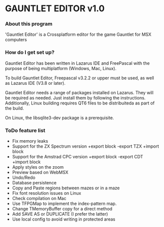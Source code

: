 # GAUNTLET EDITOR v1.0 #


### About this program ###

'Gauntlet Editor' is a Crossplatform editor for the game Gauntlet for MSX computers

### How do I get set up? ###

Gauntlet Editor has been written in Lazarus IDE and FreePascal with the purpose of being multiplatform (Windows, Mac, Linux).

To build Gauntlet Editor, Freepascal v3.2.2 or upper must be used, as well as Lazarus IDE (V3.8 or later).

Gauntlet Editor needs a range of packages installed on Lazarus. They will be required as needed. Just install them by following the instructions.
Additionally, Linux building requires QT6 files to be distribuiteda as part of the build.

On Linux, the libsqlite3-dev package is a prerequisite.


### ToDo feature list ###
- Fix memory leaks
- Support for the ZX Spectrum version
    +export block
    -export TZX
    +import block
- Support for the Amstrad CPC version
    +export block
    -export CDT
    +import block    
- Apply styles on the zoom
- Preview based on WebMSX
- Undo/Redo
- Database persistence
- Copy and Paste regions between mazes or in a maze
- Fix font resolution issues on Linux
- Check compilation on Mac
- Use TFPGMap to implement the index-pattern map.
- Change TMemoryBuffer copy for a direct method
- Add SAVE AS or DUPLICATE (I prefer the latter)
- Use local config to avoid writing in protected areas
    